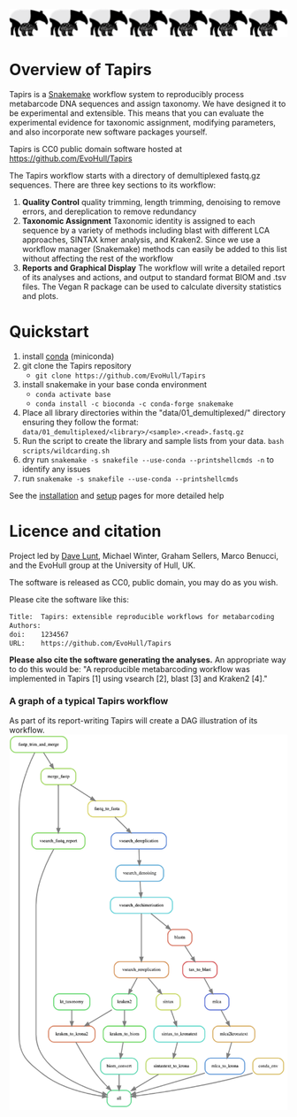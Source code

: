 ![tapirs_logo](./images/tapir_line.png)

# Overview of Tapirs

Tapirs is a [Snakemake](snakemake.readthedocs.io) workflow system to reproducibly process metabarcode DNA sequences and assign taxonomy. We have designed it to be experimental and extensible. This means that you can evaluate the experimental evidence for taxonomic assignment, modifying parameters, and also incorporate new software packages yourself.

Tapirs is CC0 public domain software hosted at https://github.com/EvoHull/Tapirs

The Tapirs workflow starts with a directory of demultiplexed fastq.gz sequences. There are three key sections to its workflow:

1. **Quality Control** quality trimming, length trimming, denoising to remove errors, and dereplication to remove redundancy
2. **Taxonomic Assignment** Taxonomic identity is assigned to each sequence by a variety of methods including blast with different LCA approaches, SINTAX kmer analysis, and Kraken2. Since we use a workflow manager (Snakemake) methods can easily be added to this list without affecting the rest of the workflow
3. **Reports and Graphical Display** The workflow will write a detailed report of its analyses and actions, and output to standard format BIOM and .tsv files. The Vegan R package can be used to calculate diversity statistics and plots.

# Quickstart

1. install [conda](https://docs.conda.io/projects/conda/en/latest/user-guide/install/) (miniconda)
2. git clone the Tapirs repository
    - `git clone https://github.com/EvoHull/Tapirs`
3. install snakemake in your base conda environment
    - `conda activate base`
    - `conda install -c bioconda -c conda-forge snakemake`
4. Place all library directories within the "data/01_demultiplexed/" directory ensuring they follow the format:
`data/01_demultiplexed/<library>/<sample>.<read>.fastq.gz`
5. Run the script to create the library and sample lists from your data.
`bash scripts/wildcarding.sh`
5. dry run `snakemake -s snakefile --use-conda --printshellcmds -n` to identify any issues
6. run `snakemake -s snakefile --use-conda --printshellcmds`

See the [installation](Setting-up-Tapirs/installation.md) and [setup](Setting-up-Tapirs/setup.md) pages for more detailed help

# Licence and citation

Project led by [Dave Lunt](https://davelunt.net), Michael Winter, Graham Sellers, Marco Benucci, and the EvoHull group at the University of Hull, UK.

The software is released as CC0, public domain, you may do as you wish.

Please cite the software like this:
```
Title:  Tapirs: extensible reproducible workflows for metabarcoding
Authors:
doi:    1234567
URL:    https://github.com/EvoHull/Tapirs
```

**Please also cite the software generating the analyses.** An appropriate way to do this would be: "A reproducible metabarcoding workflow was implemented in Tapirs [1] using vsearch [2], blast [3] and Kraken2 [4]."

### A graph of a typical Tapirs workflow
As part of its report-writing Tapirs will create a DAG illustration of its workflow.
![DAG](images/dag.png)
